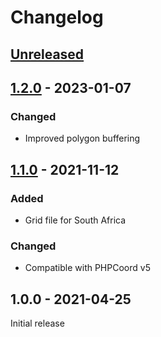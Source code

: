 # Changelog

## [Unreleased]

## [1.2.0] - 2023-01-07
### Changed
- Improved polygon buffering

## [1.1.0] - 2021-11-12
### Added
- Grid file for South Africa
### Changed
- Compatible with PHPCoord v5

## 1.0.0 - 2021-04-25
Initial release

[Unreleased]: https://github.com/dvdoug/PHPCoordAfrica/compare/v1.2.0...HEAD
[1.2.0]: https://github.com/dvdoug/PHPCoordAfrica/compare/v1.1.0...v1.2.0
[1.1.0]: https://github.com/dvdoug/PHPCoordAfrica/compare/v1.0.0...v1.1.0
